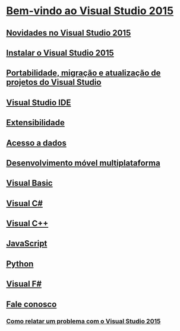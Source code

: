 # [Bem-vindo ao Visual Studio 2015](welcome-to-visual-studio-2015.md)
## [Novidades no Visual Studio 2015](what-s-new-in-visual-studio-2015.md)
## [Instalar o Visual Studio 2015](install/install-visual-studio-2015.md)
## [Portabilidade, migração e atualização de projetos do Visual Studio](porting/porting-migrating-and-upgrading-visual-studio-projects.md)
## [Visual Studio IDE](ide/visual-studio-ide.md)
## [Extensibilidade](extensibility/extensibility-in-visual-studio.md)
## [Acesso a dados](data-tools/accessing-data-in-visual-studio.md)
## [Desenvolvimento móvel multiplataforma](cross-platform/cross-platform-mobile-development-in-visual-studio.md)
## [Visual Basic](/dotnet/visual-basic)
## [Visual C#](/dotnet/csharp)
## [Visual C++](/cpp/visual-cpp-in-visual-studio)
## [JavaScript](javascript/javascript-in-visual-studio.md)
## [Python](python/getting-started-with-python.md)
## [Visual F#](/dotnet/fsharp/)
## [Fale conosco](ide/talk-to-us.md)
### [Como relatar um problema com o Visual Studio 2015](ide/how-to-report-a-problem-with-visual-studio-2015.md)
